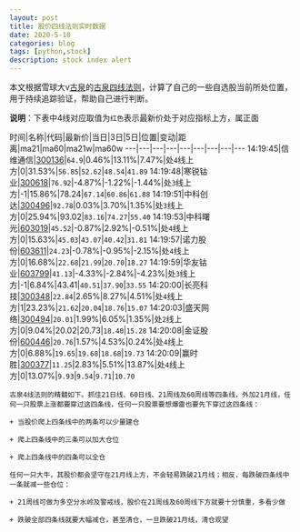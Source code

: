 ```yaml
---
layout: post
title: 股价四线法则实时数据
date: 2020-5-10
categories: blog
tags: [python,stock]
description: stock index alert
---
```



本文根据雪球大v[古泉](https://xueqiu.com/u/7148646888)的[古泉四线法则](https://xueqiu.com/7148646888/130498192)，计算了自己的一些自选股当前所处位置，用于持续追踪验证，帮助自己进行判断。

**说明**：下表中4线对应取值为`红色`表示最新价处于对应指标上方，属正面

时间|名称|代码|最新价|当日|3日|5日|位置|变动|距离|ma21|ma60|ma21w|ma60w
---|---|---|---|---|---|---|---|---
14:19:45|信维通信|[300136](https://xueqiu.com/S/SZ300136)|`64.9`|0.46%|13.11%|7.47%|处`4`线上方|0|31.53%|`56.85`|`52.62`|`48.54`|`41.89`
14:19:48|寒锐钴业|[300618](https://xueqiu.com/S/SZ300618)|`76.92`|-4.87%|-1.22%|-1.44%|处`3`线上方|-1|15.86%|78.24|`67.14`|`60.86`|`61.88`
14:19:51|中科创达|[300496](https://xueqiu.com/S/SZ300496)|`92.78`|0.03%|3.70%|1.35%|处`3`线上方|0|25.94%|93.02|`83.16`|`74.27`|`55.40`
14:19:53|中科曙光|[603019](https://xueqiu.com/S/SH603019)|`45.52`|-0.87%|2.92%|-0.51%|处`4`线上方|0|15.63%|`45.03`|`43.07`|`40.42`|`31.81`
14:19:57|诺力股份|[603611](https://xueqiu.com/S/SH603611)|`24.23`|-0.78%|-0.95%|-2.15%|处`4`线上方|0|16.68%|`22.68`|`21.99`|`20.70`|`18.27`
14:19:59|华友钴业|[603799](https://xueqiu.com/S/SH603799)|`41.13`|-4.33%|-2.84%|-4.23%|处`3`线上方|-1|6.84%|43.41|`40.51`|`37.90`|`33.55`
14:20:00|长亮科技|[300348](https://xueqiu.com/S/SZ300348)|`22.84`|2.65%|8.27%|4.51%|处`4`线上方|1|23.23%|`21.62`|`20.04`|`18.76`|`15.07`
14:20:03|盛天网络|[300494](https://xueqiu.com/S/SZ300494)|`20.01`|1.99%|6.05%|1.35%|处`2`线上方|0|9.04%|20.02|20.73|`18.40`|`15.28`
14:20:08|金证股份|[600446](https://xueqiu.com/S/SH600446)|`20.76`|1.57%|4.53%|0.24%|处`4`线上方|0|6.88%|`19.65`|`19.68`|`18.68`|`19.73`
14:20:09|赢时胜|[300377](https://xueqiu.com/S/SZ300377)|`11.25`|2.83%|5.51%|13.87%|处`4`线上方|0|13.07%|`9.93`|`9.54`|`9.71`|`10.70`

```
古泉4线法则的精髓如下。抓住21日线、60日线、21周线及60周线等四条线，外加21月线，任何一只股票上涨都要穿过这四条线，任何一只股票要想爆雷也要先下穿过这四条线：

+ 当股价爬上四条线中的两条可以少量建仓

+ 爬上四条线中的三条可以加大仓位

+ 爬上四条线中的四条可以全仓

任何一只大牛，其股价都会坚守在21月线上方，不会轻易跌破21月线；相反，每跌破四条线中一条就减一些仓位：

+ 21周线可做为多空分水岭及警戒线，股价在21周线及60周线下方就要十分慎重，多看少做

+ 跌破全部四条线就要大幅减仓，甚至清仓，一旦跌破21月线，清仓观望
```